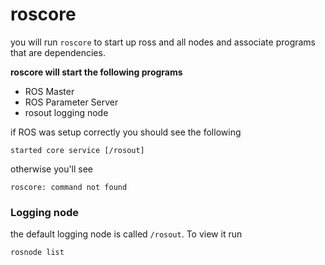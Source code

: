 # roscore 
you will run `roscore` to start up ross and all nodes and associate programs that are dependencies. 

**roscore will start the following programs** 
- ROS Master 
- ROS Parameter Server
- rosout logging node 

if ROS was setup correctly you should see the following 
```
started core service [/rosout]
```
otherwise you'll see 
```
roscore: command not found
```

### Logging node
the default logging node is called `/rosout`. To view it run
```shell 
rosnode list 
```

